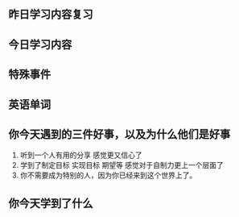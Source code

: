 ## 昨日学习内容复习
## 今日学习内容
[]()
## 特殊事件
## 英语单词
## 你今天遇到的三件好事，以及为什么他们是好事
1. 听到一个人有用的分享 感觉更又信心了
2. 学到了制定目标 实现目标 期望等 感觉对于自制力更上一个层面了
3. 你不需要成为特别的人，因为你已经来到这个世界上了。
## 你今天学到了什么